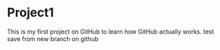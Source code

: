 # Project1
This is my first project on GitHub to learn how GitHub actually works.
test save from new branch on github
